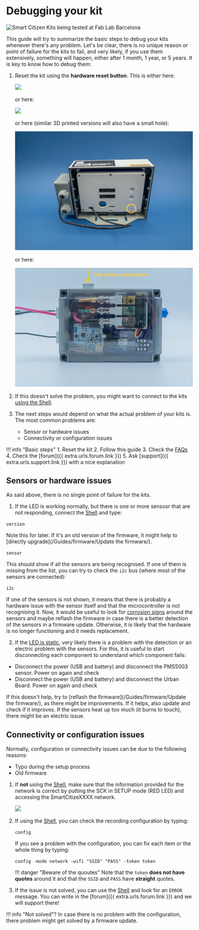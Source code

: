 # Debugging your kit

<img src="https://live.staticflickr.com/65535/50977039386_c250d3141d_k.jpg" width="2000" height="1333" alt="Smart Citizen Kits being tested at Fab Lab Barcelona">

This guide will try to summarize the basic steps to debug your kits whenever there's any problem. Let's be clear, there is no unique reason or point of failure for the kits to fail, and very likely, if you use them extensively, something will happen, either after 1 month, 1 year, or 5 years. It is key to know how to debug them:

1. Reset the kit using the **hardware reset button**. This is either here:

    ![](/assets/images/sck_2/SCK21_Reset.png)

    or here:

    ![](/assets/images/station-v3-bottom-anotated-reset.jpeg)

    or here (similar 3D printed versions will also have a small hole):

    ![](/assets/images/station-small-reset.jpeg)

    or here:

    ![](/assets/images/reset_water.jpg)

2. If this doesn't solve the problem, you might want to connect to the kits [using the Shell](/guides/getting-started/using-the-shell/).

3. The next steps would depend on what the actual problem of your kits is. The most common problems are:
    - Sensor or hardware issues
    - Connectivity or configuration issues

!!! info "Basic steps"
    1. Reset the kit
    2. Follow this guide
    3. Check the [FAQs](/_FAQ)
    4. Check the [forum]({{ extra.urls.forum.link }})
    5. Ask [support]({{ extra.urls.support.link }}) with a nice explanation

## Sensors or hardware issues

As said above, there is no single point of failure for the kits.

1. If the LED is working normally, but there is one or more sensosr that are not responding, connect the [Shell](/guides/getting-started/using-the-shell/) and type:

```
version
```

Note this for later. If it's an old version of the firmware, it might help to [directly upgrade](/Guides/firmware/Update the firmware/).

```
sensor
```

This should show if all the sensors are being recognised. If one of them is missing from the list, you can try to check the `i2c` bus (where most of the sensors are connected):

```
i2c
```

If one of the sensors is not shown, it means that there is probably a hardware issue with the sensor itself and that the microcontroller is not recognising it. Now, it would be useful to look for [corrosion signs](https://forum.smartcitizen.me/t/unit-failure-suffering-from-weather/1262) around the sensors and maybe reflash the firmware in case there is a better detection of the sensors in a firmware update. Otherwise, it is likely that the hardware is no longer functioning and it needs replacement.

2. If the [LED is static](https://forum.smartcitizen.me/t/persistent-green-light-during-onboarding/1330/25), very likely there is a problem with the detection or an electric problem with the sensors. For this, it is useful to start disconnecting each component to understand which component fails:

- Disconnect the power (USB and battery) and disconnect the PMS5003 sensor. Power on again and check
- Disconnect the power (USB and battery) and disconnect the Urban Board. Power on again and check

If this doesn't help, try to [reflash the firmware](/Guides/firmware/Update the firmware/), as there might be improvements. If it helps, also update and check if it improves. If the sensors heat up too much (it burns to touch), there might be an electric issue.

## Connectivity or configuration issues

Normally, configuration or connectivity issues can be due to the following reasons:

- Typo during the setup process
- Old firmware

1. If **not** using the [Shell](/guides/getting-started/using-the-shell/), make sure that the information provided for the network is correct by putting the SCK in SETUP mode (RED LED) and accessing the SmartCitizeXXXX network.

    ![](/assets/images/sck_2/esp_force_upload_1.png)

2. If using the [Shell](/guides/getting-started/using-the-shell/), you can check the recording configuration by typing:

    ```
    config
    ```

    If you see a problem with the configuration, you can fix each item or the whole thing by typing:

    ```
    config -mode network -wifi "SSID" "PASS" -token token
    ```

    !!! danger "Beware of the quoutes"
        Note that the `token` **does not have quotes** around it and that the `SSID` and `PASS` have **straight** quotes.

3. If the issue is not solved, you can use the [Shell](/guides/getting-started/using-the-shell/) and look for an `ERROR` message. You can write in the [forum]({{ extra.urls.forum.link }}) and we will support there!

!!! info "Not solved"?
    In case there is no problem with the configuration, there problem might get solved by a firmware update.
